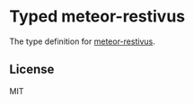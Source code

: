 # Typed meteor-restivus

The type definition for [meteor-restivus](https://github.com/kahmali/meteor-restivus).

## License

MIT